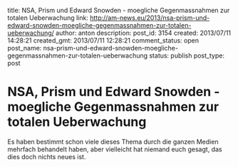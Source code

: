 title: NSA, Prism und Edward Snowden - moegliche Gegenmassnahmen zur totalen Ueberwachung
link: http://am-news.eu/2013/nsa-prism-und-edward-snowden-moegliche-gegenmassnahmen-zur-totalen-ueberwachung/
author: anton
description: 
post_id: 3154
created: 2013/07/11 14:28:21
created_gmt: 2013/07/11 12:28:21
comment_status: open
post_name: nsa-prism-und-edward-snowden-moegliche-gegenmassnahmen-zur-totalen-ueberwachung
status: publish
post_type: post

# NSA, Prism und Edward Snowden - moegliche Gegenmassnahmen zur totalen Ueberwachung

Es haben bestimmt schon viele dieses Thema durch die ganzen Medien mehrfach behandelt haben, aber vielleicht hat niemand euch gesagt, das dies doch nichts neues ist.